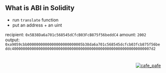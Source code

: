 ## What is ABI in Solidity

- run `translate` function
- put an address + an uint


recipient: `0x5B38Da6a701c568545dCfcB03FcB875f56beddC4`
amount: `2002`
output: `0xa9059cbb0000000000000000000000005b38da6a701c568545dcfcb03fcb875f56beddc400000000000000000000000000000000000000000000000000000000000007d2`

#

<p align="right"> 
<a href="https://github.com/mosi-sol/live-contracts-s2" target="blank">
  <img src="https://img.shields.io/badge/License-MIT-blue?style=flat" alt="cafe_pafe" /></a>  
</p>
